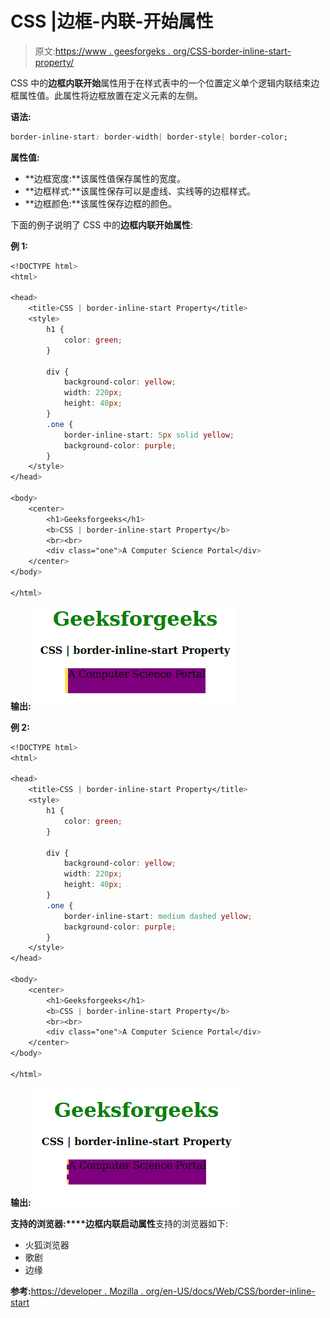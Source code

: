 # CSS |边框-内联-开始属性

> 原文:[https://www . geesforgeks . org/CSS-border-inline-start-property/](https://www.geeksforgeeks.org/css-border-inline-start-property/)

CSS 中的**边框内联开始**属性用于在样式表中的一个位置定义单个逻辑内联结束边框属性值。此属性将边框放置在定义元素的左侧。

**语法:**

```css
border-inline-start: border-width| border-style| border-color;
```

**属性值:**

*   **边框宽度:**该属性值保存属性的宽度。
*   **边框样式:**该属性保存可以是虚线、实线等的边框样式。
*   **边框颜色:**该属性保存边框的颜色。

下面的例子说明了 CSS 中的**边框内联开始属性**:

**例 1:**

```css
<!DOCTYPE html>
<html>

<head>
    <title>CSS | border-inline-start Property</title>
    <style>
        h1 {
            color: green;
        }

        div {
            background-color: yellow;
            width: 220px;
            height: 40px;
        }
        .one {
            border-inline-start: 5px solid yellow;
            background-color: purple;
        }
    </style>
</head>

<body>
    <center>
        <h1>Geeksforgeeks</h1>
        <b>CSS | border-inline-start Property</b>
        <br><br>
        <div class="one">A Computer Science Portal</div>
    </center>
</body>

</html>
```

**输出:**
![](img/50a5a7a32d0302592cf25cf04e1ff247.png)

**例 2:**

```css
<!DOCTYPE html>
<html>

<head>
    <title>CSS | border-inline-start Property</title>
    <style>
        h1 {
            color: green;
        }

        div {
            background-color: yellow;
            width: 220px;
            height: 40px;
        }
        .one {
            border-inline-start: medium dashed yellow;
            background-color: purple;
        }
    </style>
</head>

<body>
    <center>
        <h1>Geeksforgeeks</h1>
        <b>CSS | border-inline-start Property</b>
        <br><br>
        <div class="one">A Computer Science Portal</div>
    </center>
</body>

</html>
```

**输出:**
![](img/7991d9aad6f83e9333811835ed9b451b.png)

**支持的浏览器:****边框内联启动属性**支持的浏览器如下:

*   火狐浏览器
*   歌剧
*   边缘

**参考:**[https://developer . Mozilla . org/en-US/docs/Web/CSS/border-inline-start](https://developer.mozilla.org/en-US/docs/Web/CSS/border-inline-start)